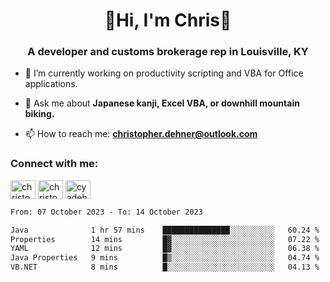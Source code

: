<div class="main">
<h1 align="center">🌟Hi, I'm Chris🌟</h1>
<h3 align="center">A developer and customs brokerage rep in Louisville, KY</h3>

- 🔭 I’m currently working on productivity scripting and VBA for Office applications.

- 💬 Ask me about **Japanese kanji, Excel VBA, or downhill mountain biking.**

- 📫 How to reach me: **christopher.dehner@outlook.com**

<h3 align="left">Connect with me:</h3>
<p align="left">
<a href="https://linkedin.com/in/christopherdehnerii" target="blank"><img align="center" src="https://cdn.jsdelivr.net/npm/simple-icons@3.0.1/icons/linkedin.svg" alt="christopherdehnerii" height="30" width="40" /></a>
<a href="https://fb.com/christopherdehnerii" target="blank"><img align="center" src="https://cdn.jsdelivr.net/npm/simple-icons@3.0.1/icons/facebook.svg" alt="christopherdehnerii" height="30" width="40" /></a>
<a href="https://instagram.com/cyadehn" target="blank"><img align="center" src="https://cdn.jsdelivr.net/npm/simple-icons@3.0.1/icons/instagram.svg" alt="cyadehn" height="30" width="40" /></a>
</p>

<!--START_SECTION:waka-->

```txt
From: 07 October 2023 - To: 14 October 2023

Java              1 hr 57 mins    ███████████████░░░░░░░░░░   60.24 %
Properties        14 mins         █▓░░░░░░░░░░░░░░░░░░░░░░░   07.22 %
YAML              12 mins         █▓░░░░░░░░░░░░░░░░░░░░░░░   06.38 %
Java Properties   9 mins          █▒░░░░░░░░░░░░░░░░░░░░░░░   04.74 %
VB.NET            8 mins          █░░░░░░░░░░░░░░░░░░░░░░░░   04.13 %
```

<!--END_SECTION:waka-->
